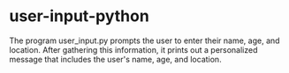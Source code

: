 # user-input-python
The program user_input.py prompts the user to enter their name, age, and location. After gathering this information, it prints out a personalized message that includes the user's name, age, and location.
